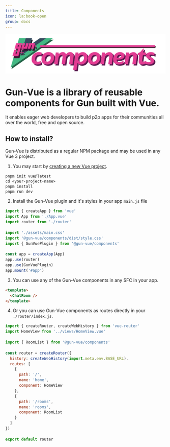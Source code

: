 ```yaml
---
title: Components
icon: la:book-open
group: docs
---
```


![](/components.svg)

# Gun-Vue is a library of reusable components for Gun built with Vue.

It enables eager web developers to build p2p apps for their communities all over the world, free and open source.

## How to install?

Gun-Vue is distributed as a regular NPM package and may be used in any Vue 3 project. 

1. You may start by [creating a new Vue project](https://vuejs.org/guide/quick-start.html).

```shell
pnpm init vue@latest
cd <your-project-name>
pnpm install
pnpm run dev
```
2. Install the Gun-Vue plugin and it's styles in your app `main.js` file

```js main.js
import { createApp } from 'vue'
import App from './App.vue'
import router from './router'

import './assets/main.css'
import '@gun-vue/components/dist/style.css'
import { GunVuePlugin } from '@gun-vue/components'

const app = createApp(App)
app.use(router)
app.use(GunVuePlugin)
app.mount('#app')

```

3. You can use any of the Gun-Vue components in any SFC in your app.

```html
<template>
  <ChatRoom />
</template>
```

4. Or you can use Gun-Vue components as routes directly in your `./router/index.js`.

```js
import { createRouter, createWebHistory } from 'vue-router'
import HomeView from '../views/HomeView.vue'

import { RoomList } from '@gun-vue/components'

const router = createRouter({
  history: createWebHistory(import.meta.env.BASE_URL),
  routes: [
    {
      path: '/',
      name: 'home',
      component: HomeView
    },
    {
      path: '/rooms',
      name: 'rooms',
      component: RoomList
    }
  ]
})

export default router
```
